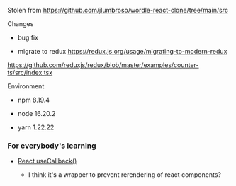 Stolen from https://github.com/jlumbroso/wordle-react-clone/tree/main/src

Changes

- bug fix 

- migrate to redux https://redux.js.org/usage/migrating-to-modern-redux

https://github.com/reduxjs/redux/blob/master/examples/counter-ts/src/index.tsx

Environment

- npm  8.19.4

- node 16.20.2

- yarn 1.22.22


### For everybody's learning

- [React useCallback()](https://www.youtube.com/watch?v=MxIPQZ64x0I&ab_channel=CosdenSolutions) 

    - I think it's a wrapper to prevent rerendering of react components?
